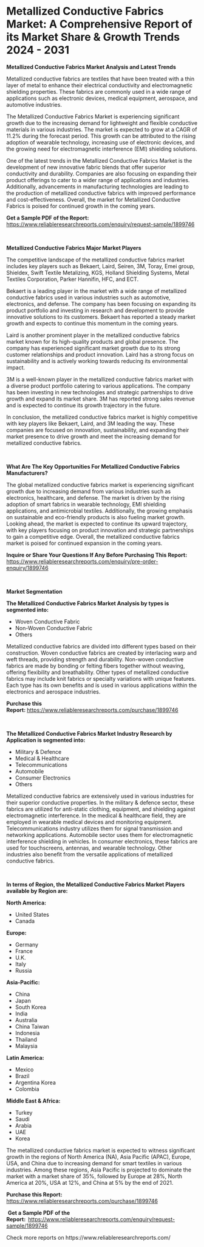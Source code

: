 <p><h1>Metallized Conductive Fabrics Market: A Comprehensive Report of its Market Share & Growth Trends 2024 - 2031</h1></p><p><strong>Metallized Conductive Fabrics Market Analysis and Latest Trends</strong></p>
<p><p>Metallized conductive fabrics are textiles that have been treated with a thin layer of metal to enhance their electrical conductivity and electromagnetic shielding properties. These fabrics are commonly used in a wide range of applications such as electronic devices, medical equipment, aerospace, and automotive industries.</p><p>The Metallized Conductive Fabrics Market is experiencing significant growth due to the increasing demand for lightweight and flexible conductive materials in various industries. The market is expected to grow at a CAGR of 11.2% during the forecast period. This growth can be attributed to the rising adoption of wearable technology, increasing use of electronic devices, and the growing need for electromagnetic interference (EMI) shielding solutions.</p><p>One of the latest trends in the Metallized Conductive Fabrics Market is the development of new innovative fabric blends that offer superior conductivity and durability. Companies are also focusing on expanding their product offerings to cater to a wider range of applications and industries. Additionally, advancements in manufacturing technologies are leading to the production of metallized conductive fabrics with improved performance and cost-effectiveness. Overall, the market for Metallized Conductive Fabrics is poised for continued growth in the coming years.</p></p>
<p><strong>Get a Sample PDF of the Report:&nbsp;</strong> <a href="https://www.reliableresearchreports.com/enquiry/request-sample/1899746">https://www.reliableresearchreports.com/enquiry/request-sample/1899746</a></p>
<p>&nbsp;</p>
<p><strong>Metallized Conductive Fabrics Major Market Players</strong></p>
<p><p>The competitive landscape of the metallized conductive fabrics market includes key players such as Bekaert, Laird, Seiren, 3M, Toray, Emei group, Shieldex, Swift Textile Metalizing, KGS, Holland Shielding Systems, Metal Textiles Corporation, Parker Hannifin, HFC, and ECT.</p><p>Bekaert is a leading player in the market with a wide range of metallized conductive fabrics used in various industries such as automotive, electronics, and defense. The company has been focusing on expanding its product portfolio and investing in research and development to provide innovative solutions to its customers. Bekaert has reported a steady market growth and expects to continue this momentum in the coming years.</p><p>Laird is another prominent player in the metallized conductive fabrics market known for its high-quality products and global presence. The company has experienced significant market growth due to its strong customer relationships and product innovation. Laird has a strong focus on sustainability and is actively working towards reducing its environmental impact.</p><p>3M is a well-known player in the metallized conductive fabrics market with a diverse product portfolio catering to various applications. The company has been investing in new technologies and strategic partnerships to drive growth and expand its market share. 3M has reported strong sales revenue and is expected to continue its growth trajectory in the future.</p><p>In conclusion, the metallized conductive fabrics market is highly competitive with key players like Bekaert, Laird, and 3M leading the way. These companies are focused on innovation, sustainability, and expanding their market presence to drive growth and meet the increasing demand for metallized conductive fabrics.</p></p>
<p>&nbsp;</p>
<p><strong>What Are The Key Opportunities For Metallized Conductive Fabrics Manufacturers?</strong></p>
<p><p>The global metallized conductive fabrics market is experiencing significant growth due to increasing demand from various industries such as electronics, healthcare, and defense. The market is driven by the rising adoption of smart fabrics in wearable technology, EMI shielding applications, and antimicrobial textiles. Additionally, the growing emphasis on sustainable and eco-friendly products is also fueling market growth. Looking ahead, the market is expected to continue its upward trajectory, with key players focusing on product innovation and strategic partnerships to gain a competitive edge. Overall, the metallized conductive fabrics market is poised for continued expansion in the coming years.</p></p>
<p><strong>Inquire or Share Your Questions If Any Before Purchasing This Report:</strong> <a href="https://www.reliableresearchreports.com/enquiry/pre-order-enquiry/1899746">https://www.reliableresearchreports.com/enquiry/pre-order-enquiry/1899746</a></p>
<p>&nbsp;</p>
<p><strong>Market Segmentation</strong></p>
<p><strong>The Metallized Conductive Fabrics Market Analysis by types is segmented into:</strong></p>
<p><ul><li>Woven Conductive Fabric</li><li>Non-Woven Conductive Fabric</li><li>Others</li></ul></p>
<p><p>Metallized conductive fabrics are divided into different types based on their construction. Woven conductive fabrics are created by interlacing warp and weft threads, providing strength and durability. Non-woven conductive fabrics are made by bonding or felting fibers together without weaving, offering flexibility and breathability. Other types of metallized conductive fabrics may include knit fabrics or specialty variations with unique features. Each type has its own benefits and is used in various applications within the electronics and aerospace industries.</p></p>
<p><strong>Purchase this Report:&nbsp;</strong><a href="https://www.reliableresearchreports.com/purchase/1899746">https://www.reliableresearchreports.com/purchase/1899746</a></p>
<p>&nbsp;</p>
<p><strong>The Metallized Conductive Fabrics Market Industry Research by Application is segmented into:</strong></p>
<p><ul><li>Military & Defence</li><li>Medical & Healthcare</li><li>Telecommunications</li><li>Automobile</li><li>Consumer Electronics</li><li>Others</li></ul></p>
<p><p>Metallized conductive fabrics are extensively used in various industries for their superior conductive properties. In the military & defence sector, these fabrics are utilized for anti-static clothing, equipment, and shielding against electromagnetic interference. In the medical & healthcare field, they are employed in wearable medical devices and monitoring equipment. Telecommunications industry utilizes them for signal transmission and networking applications. Automobile sector uses them for electromagnetic interference shielding in vehicles. In consumer electronics, these fabrics are used for touchscreens, antennas, and wearable technology. Other industries also benefit from the versatile applications of metallized conductive fabrics.</p></p>
<p>&nbsp;</p>
<p><strong>In terms of Region, the Metallized Conductive Fabrics Market Players available by Region are:</strong></p>
<p>
    <p> <strong> North America: </strong>
        <ul>
            <li>United States</li>
            <li>Canada</li>
        </ul>
        </p> 
    <p> <strong> Europe: </strong>
        <ul>
            <li>Germany</li>
            <li>France</li>
            <li>U.K.</li>
            <li>Italy</li>
            <li>Russia</li>
        </ul>
        </p> 
    <p> <strong> Asia-Pacific: </strong>
        <ul>
            <li>China</li>
            <li>Japan</li>
            <li>South Korea</li>
            <li>India</li>
            <li>Australia</li>
            <li>China Taiwan</li>
            <li>Indonesia</li>
            <li>Thailand</li>
            <li>Malaysia</li>
        </ul>
        </p> 
    <p> <strong> Latin America: </strong>
        <ul>
            <li>Mexico</li>
            <li>Brazil</li>
            <li>Argentina Korea</li>
            <li>Colombia</li>
        </ul>
        </p> 
    <p> <strong> Middle East & Africa: </strong>
        <ul>
            <li>Turkey</li>
            <li>Saudi</li>
            <li>Arabia</li>
            <li>UAE</li>
            <li>Korea</li>
        </ul>
    </p>
    </p>
<p><p>The metallized conductive fabrics market is expected to witness significant growth in the regions of North America (NA), Asia Pacific (APAC), Europe, USA, and China due to increasing demand for smart textiles in various industries. Among these regions, Asia Pacific is projected to dominate the market with a market share of 35%, followed by Europe at 28%, North America at 20%, USA at 12%, and China at 5% by the end of 2021.</p></p>
<p><strong>Purchase this Report: </strong><a href="https://www.reliableresearchreports.com/purchase/1899746">https://www.reliableresearchreports.com/purchase/1899746</a></p>
<p>&nbsp;<strong>Get a Sample PDF of the Report:&nbsp;&nbsp;</strong><a href="https://www.reliableresearchreports.com/enquiry/request-sample/1899746">https://www.reliableresearchreports.com/enquiry/request-sample/1899746</a></p>
<p><strong></strong></p>
<p>Check more reports on https://www.reliableresearchreports.com/</p>